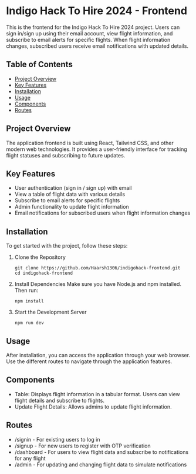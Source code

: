 # Indigo Hack To Hire 2024 - Frontend

This is the frontend for the Indigo Hack To Hire 2024 project. Users can sign in/sign up using their email account, view flight information, and subscribe to email alerts for specific flights. When flight information changes, subscribed users receive email notifications with updated details.

## Table of Contents
- [Project Overview](#project-overview)
- [Key Features](#key-features)
- [Installation](#installation)
- [Usage](#usage)
- [Components](#components)
- [Routes](#routes)

## Project Overview

The application frontend is built using React, Tailwind CSS, and other modern web technologies. It provides a user-friendly interface for tracking flight statuses and subscribing to future updates.

## Key Features

- User authentication (sign in / sign up) with email
- View a table of flight data with various details
- Subscribe to email alerts for specific flights
- Admin functionality to update flight information
- Email notifications for subscribed users when flight information changes

## Installation

To get started with the project, follow these steps:

1. Clone the Repository
   ```
   git clone https://github.com/Haarsh1306/indigohack-frontend.git
   cd indigohack-frontend
2. Install Dependencies
   Make sure you have Node.js and npm installed. Then run:
   ```
   npm install
4. Start the Development Server
   ```
   npm run dev
## Usage

After installation, you can access the application through your web browser. Use the different routes to navigate through the application features.

## Components

- Table: Displays flight information in a tabular format. Users can view flight details and subscribe to flights.
- Update Flight Details: Allows admins to update flight information.

## Routes

- /signin - For existing users to log in
- /signup - For new users to register with OTP verification
- /dashboard - For users to view flight data and subscribe to notifications for any flight
- /admin - For updating and changing flight data to simulate notifications